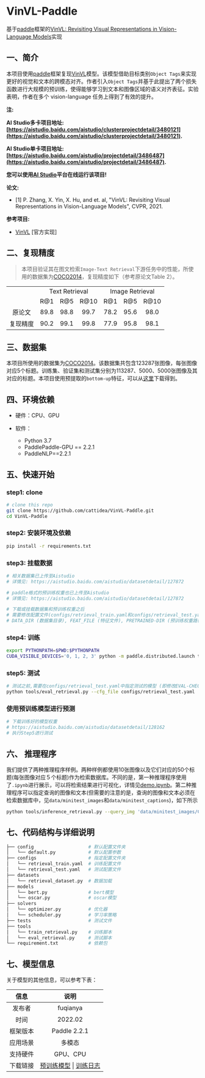 # VinVL-Paddle

基于[paddle](https://github.com/PaddlePaddle/Paddle)框架的[VinVL: Revisiting Visual Representations in Vision-Language Models](https://arxiv.org/abs/2101.00529)实现

## 一、简介

本项目使用[paddle](https://github.com/PaddlePaddle/Paddle)框架复现[VinVL](https://arxiv.org/abs/2101.00529)模型。该模型借助目标类别`Object Tags`来实现更好的视觉和文本的跨模态对齐。作者引入`Object Tags`并基于此提出了两个损失函数进行大规模的预训练，使得能够学习到文本和图像区域的语义对齐表征。实验表明，作者在多个 vision-language 任务上得到了有效的提升。

**注:**

**AI Studio多卡项目地址: [https://aistudio.baidu.com/aistudio/clusterprojectdetail/3480121](https://aistudio.baidu.com/aistudio/clusterprojectdetail/3480121).**

**AI Studio单卡项目地址: [https://aistudio.baidu.com/aistudio/projectdetail/3486487](https://aistudio.baidu.com/aistudio/projectdetail/3486487).**

**您可以使用[AI Studio](https://aistudio.baidu.com/)平台在线运行该项目!**

**论文:**

* [1] P. Zhang, X. Yin, X. Hu, and et. al, "VinVL: Revisiting Visual Representations in Vision-Language Models", CVPR, 2021.

**参考项目:**

* [VinVL](https://github.com/microsoft/Oscar) [官方实现]

## 二、复现精度

> 本项目验证其在图文检索`Image-Text Retrieval`下游任务中的性能，所使用的数据集为[COCO2014](https://cocodataset.org/)，复现精度如下（参考原论文Table 2）。

<table>
    <tr align="center">
        <td></td>
        <td colspan="3" >Text Retrieval</td> 
        <td colspan="3">Image Retrieval</td>
    </tr>
    <tr align="center">
        <td></td>
        <td>R@1</td>
        <td>R@5</td>
        <td>R@10</td>
        <td>R@1</td>
        <td>R@5</td>
        <td>R@10</td>
    </tr>
    <tr align="center">
        <td>原论文</td>
        <td>89.8</td>
        <td>98.8</td>
        <td>99.7</td>
        <td>78.2</td>
        <td>95.6</td>
        <td>98.0</td>
    </tr>
    <tr align="center">
        <td>复现精度</td>
        <td>90.2</td>
        <td>99.1</td>
        <td>99.8</td>
        <td>77.9</td>
        <td>95.8</td>
        <td>98.1</td>
    </tr>
</table>


## 三、数据集

本项目所使用的数据集为[COCO2014](https://cocodataset.org/)。该数据集共包含123287张图像，每张图像对应5个标题。训练集、验证集和测试集分别为113287、5000、5000张图像及其对应的标题。本项目使用预提取的`bottom-up`特征，可以从[这里](https://github.com/microsoft/Oscar/blob/master/VinVL_DOWNLOAD.md)下载得到。


## 四、环境依赖

* 硬件：CPU、GPU

* 软件：
    * Python 3.7
    * PaddlePaddle-GPU == 2.2.1
    * PaddleNLP==2.2.1

## 五、快速开始

### step1: clone 

```bash
# clone this repo
git clone https://github.com/cattidea/VinVL-Paddle.git
cd VinVL-Paddle
```

### step2: 安装环境及依赖

```bash
pip install -r requirements.txt
```

### step3: 挂载数据

```bash
# 相关数据集已上传至Aistudio
# 详情见: https://aistudio.baidu.com/aistudio/datasetdetail/127872

# paddle格式的预训练权重也已上传至Aistudio
# 详情见: https://aistudio.baidu.com/aistudio/datasetdetail/127872

# 下载或挂载数据集和预训练权重之后
# 需要修改配置文件(configs/retrieval_train.yaml和configs/retrieval_test.yaml的一些参数:
# DATA_DIR (数据集目录), FEAT_FILE (特征文件), PRETRAINED-DIR (预训练权重路径)
```

### step4: 训练

```bash
export PYTHONPATH=$PWD:$PYTHONPATH
CUDA_VISIBLE_DEVICES='0, 1, 2, 3' python -m paddle.distributed.launch tools/train_retrieval.py --cfg_file configs/retrieval_train.yaml
```

### step5: 测试

```bash
# 测试之前,需要在configs/retrieval_test.yaml中指定测试的模型 (即修改EVAL-CHECKPOINT_DIR参数).
python tools/eval_retrieval.py --cfg_file configs/retrieval_test.yaml
```

### 使用预训练模型进行预测

```bash
# 下载训练好的模型权重
# https://aistudio.baidu.com/aistudio/datasetdetail/128162
# 执行Step5进行测试
```

## 六、 推理程序

我们提供了两种推理程序样例。两种样例都使用10张图像以及它们对应的50个标题(每张图像对应５个标题)作为检索数据库。不同的是，第一种推理程序使用了`.ipynb`进行展示，可以将检索结果进行可视化，详情见[demo.ipynb](https://github.com/cattidea/VinVL-Paddle/blob/main/demo.ipynb)。第二种推理程序可以指定查询的图像和文本(但需要的注意的是，查询的图像和文本必须在检索数据库中，见`data/minitest_images`和`data/minitest_captions`)，如下所示

```bash
python tools/inference_retrieval.py --query_img 'data/minitest_images/COCO_val2014_000000028675.jpg' --query_txt 'This messy pizza is covered in cheese and mushrooms'
```

## 七、代码结构与详细说明

```bash
├── config                    # 默认配置文件夹
│   └── default.py            # 默认配置参数
├── configs                   # 指定配置文件夹
│   └── retrieval_train.yaml  # 训练配置文件
│   └── retrieval_test.yaml   # 测试配置文件
├── datasets
│   └── retrieval_dataset.py  # 数据加载
├── models
│   └── bert.py               # bert模型
│   └── oscar.py              # oscar模型
├── solvers
│   └── optimizer.py          # 优化器
│   └── scheduler.py          # 学习率策略
├── tests                     # 测试文件
├── tools
│   └── train_retrieval.py    # 训练脚本
│   └── eval_retrieval.py     # 测试脚本
└── requirement.txt           # 依赖包
```

## 七、模型信息

关于模型的其他信息，可以参考下表：

|   信息   |                             说明                             |
| :------: | :----------------------------------------------------------: |
|  发布者  |                           fuqianya                           |
|   时间   |                           2022.02                            |
| 框架版本 |                         Paddle 2.2.1                         |
| 应用场景 |                            多模态                            |
| 支持硬件 |                           GPU、CPU                           |
| 下载链接 | [预训练模型](https://aistudio.baidu.com/aistudio/datasetdetail/128162) \| [训练日志](https://github.com/cattidea/VinVL-Paddle/tree/main/log) |
